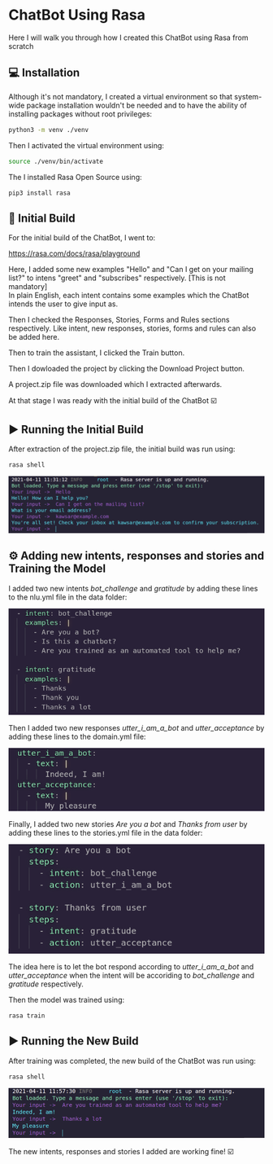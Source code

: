 # ChatBot Using Rasa
Here I will walk you through how I created this ChatBot using Rasa from scratch

## :computer: Installation

Although it's not mandatory, I created a virtual environment so that system-wide package installation wouldn't be needed and to have the ability of installing packages without root privileges:

```bash
python3 -m venv ./venv
```
Then I activated the virtual environment using:

```bash
source ./venv/bin/activate
```
The I installed Rasa Open Source using:

```bash
pip3 install rasa
```

## :hammer: Initial Build

For the initial build of the ChatBot, I went to:

https://rasa.com/docs/rasa/playground

Here, I added some new examples "Hello" and "Can I get on your mailing list?" to intens "greet" and "subscribes" respectively. [This is not mandatory] <br/>
In plain English, each intent contains some examples which the ChatBot intends the user to give input as. <br/>

Then I checked the Responses, Stories, Forms and Rules sections respectively. Like intent, new responses, stories, forms and rules can also be added here.<br/>

Then to train the assistant, I clicked the Train button.<br/>

Then I dowloaded the project by clicking the Download Project button.<br/>

A project.zip file was downloaded which I extracted afterwards.<br/>

At that stage I was ready with the initial build of the ChatBot :ballot_box_with_check:

## :arrow_forward: Running the Initial Build

After extraction of the project.zip file, the initial build was run using:

```bash
rasa shell
```
![screenshot](images/InitialBuild.png)

## :gear: Adding new intents, responses and stories and Training the Model

I added two new intents *bot_challenge* and *gratitude* by adding these lines to the nlu.yml file in the data folder:

![screenshot](images/NewIntents.png)

Then I added two new responses *utter_i_am_a_bot* and *utter_acceptance* by adding these lines to the domain.yml file:

![screenshot](images/NewResponses.png)

Finally, I added two new stories *Are you a bot* and *Thanks from user* by adding these lines to the stories.yml file in the data folder:

![screenshot](images/NewStories.png)

The idea here is to let the bot respond according to *utter_i_am_a_bot* and *utter_acceptance* when the intent will be accoriding to *bot_challenge* and *gratitude*
respectively.

Then the model was trained using:

```bash
rasa train
```

## :arrow_forward: Running the New Build

After training was completed, the new build of the ChatBot was run using:

```bash
rasa shell
```
![screenshot](images/NewBuild.png)

The new intents, responses and stories I added are working fine! :ballot_box_with_check:


